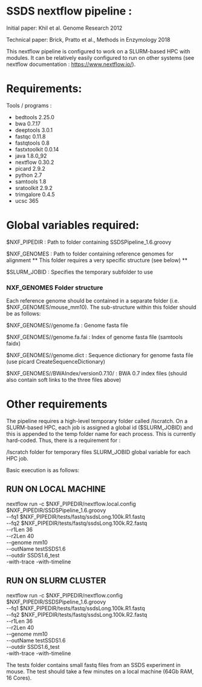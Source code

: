 # SSDS nextflow pipeline : 
Initial paper: Khil et al. Genome Research 2012

Technical paper: Brick, Pratto et al., Methods in Enzymology 2018

This nextflow pipeline is configured to work on a SLURM-based HPC with modules. It can be relatively easily configured to run on other systems (see nextflow documentation : https://www.nextflow.io/). 

# Requirements:
Tools / programs :
- bedtools	2.25.0
- bwa	0.7.17
- deeptools	3.0.1
- fastqc	0.11.8
- fastqtools	0.8
- fastxtoolkit	0.0.14
- java	1.8.0_92
- nextflow	0.30.2
- picard	2.9.2
- python	2.7
- samtools	1.8
- sratoolkit	2.9.2
- trimgalore	0.4.5
- ucsc	365

# Global variables required: 
$NXF_PIPEDIR   : Path to folder containing SSDSPipeline_1.6.groovy

$NXF_GENOMES   : Path to folder containing reference genomes for alignment
                 ** This folder requires a very specific structure (see below) **

$SLURM_JOBID   : Specifies the temporary subfolder to use 

### NXF_GENOMES Folder structure
Each reference genome should be contained in a separate folder (i.e. $NXF_GENOMES/mouse_mm10). The sub-structure within this folder should be as follows: 

$NXF_GENOMES/<genome>/genome.fa                : Genome fasta file

$NXF_GENOMES/<genome>/genome.fa.fai            : Index of genome fasta file (samtools faidx)

$NXF_GENOMES/<genome>/genome.dict              : Sequence dictionary for genome fasta file (use picard CreateSequenceDictionary)

$NXF_GENOMES/<genome>/BWAIndex/version0.7.10/  : BWA 0.7 index files (should also contain soft links to the three files above)



# Other requirements
The pipeline requires a high-level temporary folder called /lscratch. On a SLURM-based HPC, each job is assigned a global id ($SLURM_JOBID) and this is appended to the temp folder name for each process. This is currently hard-coded. Thus, there is a requirement for :

/lscratch folder for temporary files
SLURM_JOBID global variable for each HPC job.

Basic execution is as follows: 

## RUN ON LOCAL MACHINE
nextflow run -c $NXF_PIPEDIR/nextflow.local.config $NXF_PIPEDIR/SSDSPipeline_1.6.groovy \
    --fq1 $NXF_PIPEDIR/tests/fastq/ssdsLong.100k.R1.fastq \
    --fq2 $NXF_PIPEDIR/tests/fastq/ssdsLong.100k.R2.fastq \
    --r1Len 36 \
    --r2Len 40 \
    --genome mm10 \
    --outName testSSDS1.6 \
    --outdir SSDS1.6_test \
    -with-trace -with-timeline

## RUN ON SLURM CLUSTER
nextflow run -c $NXF_PIPEDIR/nextflow.config $NXF_PIPEDIR/SSDSPipeline_1.6.groovy \
    --fq1 $NXF_PIPEDIR/tests/fastq/ssdsLong.100k.R1.fastq \
    --fq2 $NXF_PIPEDIR/tests/fastq/ssdsLong.100k.R2.fastq \
    --r1Len 36 \
    --r2Len 40 \
    --genome mm10 \
    --outName testSSDS1.6 \
    --outdir SSDS1.6_test \
    -with-trace -with-timeline

The tests folder contains small fastq files from an SSDS experiment in mouse. The test should take a few minutes on a local machine (64Gb RAM, 16 Cores).




